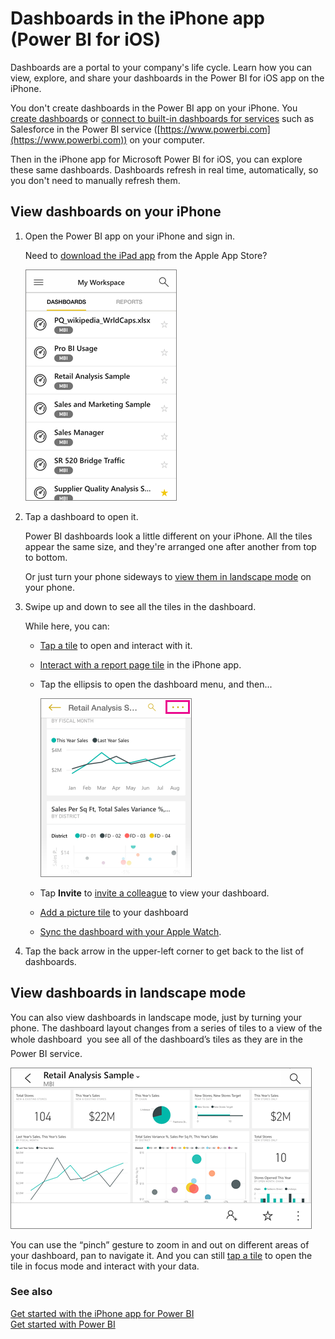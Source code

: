 <properties 
   pageTitle="Dashboards in the iPhone app"
   description="Dashboards are a portal to your company's life cycle. Learn how you can view, explore, and share your dashboards in the Power BI for iOS  app on the iPhone." 
   documentationCenter="" 
   authors="maggiesMSFT" 
   manager="mblythe" 
   backup=""
   editor=""
   tags=""
   qualityFocus="monitoring"
   qualityDate="03/11/2016"/>
 
<tags
   ms.service="powerbi"
   ms.devlang="NA"
   ms.topic="article"
   ms.tgt_pltfrm="NA"
   ms.workload="powerbi"
   ms.date="06/21/2016"
   ms.author="maggies"/>

# Dashboards in the iPhone app (Power BI for iOS)  

Dashboards are a portal to your company's life cycle. Learn how you can view, explore, and share your dashboards in the Power BI for iOS  app on the iPhone.  

You don't create dashboards in the Power BI app on your iPhone. You [create dashboards](powerbi-service-dashboards.md) or [connect to built-in dashboards for services](powerbi-content-packs-services.md) such as Salesforce in the Power BI service ([https://www.powerbi.com](https://www.powerbi.com)) on your computer.

Then in the iPhone app for Microsoft Power BI for iOS, you can explore these same dashboards. Dashboards refresh in real time, automatically, so you don't need to manually refresh them.

## View dashboards on your iPhone  
1.  Open the Power BI app on your iPhone and sign in.

    Need to [download the iPad app](http://go.microsoft.com/fwlink/?LinkId=522062) from the Apple App Store?

     ![](media/powerbi-mobile-dashboards-in-the-iphone-app/power-bi-iphone-dashboard-home.png)

3.  Tap a dashboard to open it.  

    Power BI dashboards look a little different on your iPhone. All the tiles appear the same size, and they're arranged one after another from top to bottom.

     Or just turn your phone sideways to [view them in landscape mode](#view-dashboards-in-landscape-mode) on your phone.

4.  Swipe up and down to see all the tiles in the dashboard.

    While here, you can:

    -   [Tap a tile](powerbi-mobile-tiles-in-the-iphone-app.md) to open and interact with it.

    -   [Interact with a report page tile](powerbi-mobile-report-page-tiles-in-the-iphone-app.md) in the iPhone app.

    -   Tap the ellipsis to open the dashboard menu, and then...

        ![](media/powerbi-mobile-dashboards-in-the-iphone-app/power-bi-iphone-dashboard-ellipsis.png)

    -  Tap **Invite** to [invite a colleague](powerbi-mobile-share-a-dashboard-from-the-iphone-app.md) to view your dashboard.

    -  [Add a picture tile](powerbi-mobile-picture-tiles-in-the-iphone-app.md) to your dashboard

    -  [Sync the dashboard with your Apple Watch](powerbi-mobile-apple-watch.md).

6.  Tap the back arrow in the upper-left corner to get back to the list of dashboards.

## View dashboards in landscape mode
You can also view dashboards in landscape mode, just by turning your phone. The dashboard layout changes from a series of tiles to a view of the whole dashboard &#151; you see all of the dashboard’s tiles as they are in the Power BI service.

![](media/powerbi-mobile-dashboards-in-the-iphone-app/power-bi-iphone-dashboard-landscape.png)

You can use the “pinch” gesture to zoom in and out on different areas of your dashboard, pan to navigate it. And you can still [tap a tile](powerbi-mobile-tiles-in-the-win10phone-app.md) to open the tile in focus mode and interact with your data.

### See also  
[Get started with the iPhone app for Power BI](powerbi-mobile-iphone-app-get-started.md)  
[Get started with Power BI](powerbi-service-get-started.md)  